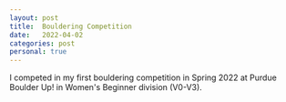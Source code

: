 ```yaml
---
layout: post
title:  Bouldering Competition
date:   2022-04-02
categories: post
personal: true
---
```


I competed in my first bouldering competition in Spring 2022 at Purdue Boulder Up! in Women's Beginner division (V0-V3).
